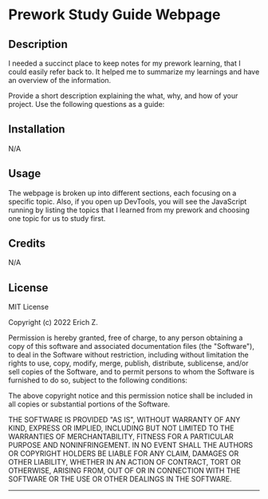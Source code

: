 # Prework Study Guide Webpage

## Description

I needed a succinct place to keep notes for my prework learning, that I could easily refer back to. It helped me to summarize my learnings and have an overview of the information.

Provide a short description explaining the what, why, and how of your project. Use the following questions as a guide:

## Installation

N/A

## Usage

The webpage is broken up into different sections, each focusing on a specific topic. Also, if you open up DevTools, you will see the JavaScript running by listing the topics that I learned from my prework and choosing one topic for us to study first.

## Credits

N/A

## License

MIT License

Copyright (c) 2022 Erich Z.

Permission is hereby granted, free of charge, to any person obtaining a copy
of this software and associated documentation files (the "Software"), to deal
in the Software without restriction, including without limitation the rights
to use, copy, modify, merge, publish, distribute, sublicense, and/or sell
copies of the Software, and to permit persons to whom the Software is
furnished to do so, subject to the following conditions:

The above copyright notice and this permission notice shall be included in all
copies or substantial portions of the Software.

THE SOFTWARE IS PROVIDED "AS IS", WITHOUT WARRANTY OF ANY KIND, EXPRESS OR
IMPLIED, INCLUDING BUT NOT LIMITED TO THE WARRANTIES OF MERCHANTABILITY,
FITNESS FOR A PARTICULAR PURPOSE AND NONINFRINGEMENT. IN NO EVENT SHALL THE
AUTHORS OR COPYRIGHT HOLDERS BE LIABLE FOR ANY CLAIM, DAMAGES OR OTHER
LIABILITY, WHETHER IN AN ACTION OF CONTRACT, TORT OR OTHERWISE, ARISING FROM,
OUT OF OR IN CONNECTION WITH THE SOFTWARE OR THE USE OR OTHER DEALINGS IN THE SOFTWARE.

---